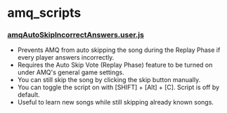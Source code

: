 # amq_scripts

### [amqAutoSkipIncorrectAnswers.user.js](https://github.com/Onetel2/amq_scripts/blob/main/amqNoAutoSkipIncorrectAnswers)
- Prevents AMQ from auto skipping the song during the Replay Phase if every player answers incorrectly.
- Requires the Auto Skip Vote (Replay Phase) feature to be turned on under AMQ's general game settings.
- You can still skip the song by clicking the skip button manually.
- You can toggle the script on with [SHIFT] + [Alt] + [C]. Script is off by default.
- Useful to learn new songs while still skipping already known songs.
